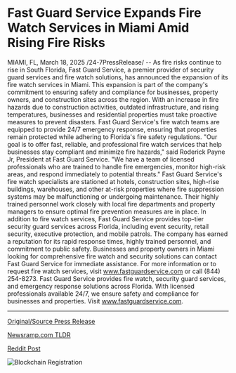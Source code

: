 # Fast Guard Service Expands Fire Watch Services in Miami Amid Rising Fire Risks

MIAMI, FL, March 18, 2025 /24-7PressRelease/ -- As fire risks continue to rise in South Florida, Fast Guard Service, a premier provider of security guard services and fire watch solutions, has announced the expansion of its fire watch services in Miami. This expansion is part of the company's commitment to ensuring safety and compliance for businesses, property owners, and construction sites across the region.  With an increase in fire hazards due to construction activities, outdated infrastructure, and rising temperatures, businesses and residential properties must take proactive measures to prevent disasters. Fast Guard Service's fire watch teams are equipped to provide 24/7 emergency response, ensuring that properties remain protected while adhering to Florida's fire safety regulations.  "Our goal is to offer fast, reliable, and professional fire watch services that help businesses stay compliant and minimize fire hazards," said Roderick Payne Jr, President at Fast Guard Service. "We have a team of licensed professionals who are trained to handle fire emergencies, monitor high-risk areas, and respond immediately to potential threats."  Fast Guard Service's fire watch specialists are stationed at hotels, construction sites, high-rise buildings, warehouses, and other at-risk properties where fire suppression systems may be malfunctioning or undergoing maintenance. Their highly trained personnel work closely with local fire departments and property managers to ensure optimal fire prevention measures are in place.  In addition to fire watch services, Fast Guard Service provides top-tier security guard services across Florida, including event security, retail security, executive protection, and mobile patrols. The company has earned a reputation for its rapid response times, highly trained personnel, and commitment to public safety.  Businesses and property owners in Miami looking for comprehensive fire watch and security solutions can contact Fast Guard Service for immediate assistance.  For more information or to request fire watch services, visit www.fastguardservice.com or call (844) 254-8273.  Fast Guard Service provides fire watch, security guard services, and emergency response solutions across Florida. With licensed professionals available 24/7, we ensure safety and compliance for businesses and properties. Visit www.fastguardservice.com. 

---

[Original/Source Press Release](https://www.24-7pressrelease.com/press-release/520665/fast-guard-service-expands-fire-watch-services-in-miami-amid-rising-fire-risks)
                    

[Newsramp.com TLDR](https://newsramp.com/curated-news/fast-guard-service-expands-fire-watch-services-in-miami-amid-rising-fire-risks/5d91cc59946b4c5de8a14020bbafacdf) 

 



[Reddit Post](https://www.reddit.com/r/newsramp/comments/1jdzg3x/fast_guard_service_expands_fire_watch_services_in/) 



![Blockchain Registration](https://cdn.newsramp.app/24-7PressRelease/qrcode/253/18/pinttnGt.webp)